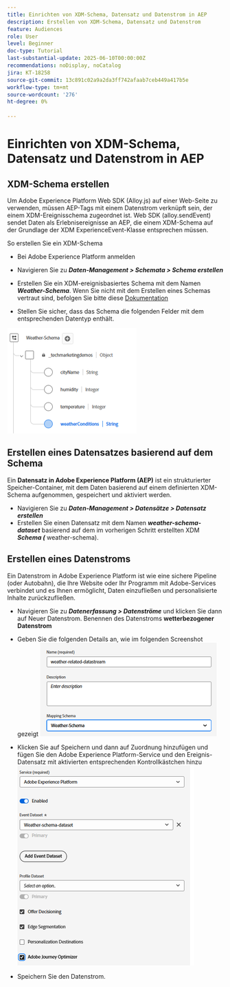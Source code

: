 ```yaml
---
title: Einrichten von XDM-Schema, Datensatz und Datenstrom in AEP
description: Erstellen von XDM-Schema, Datensatz und Datenstrom
feature: Audiences
role: User
level: Beginner
doc-type: Tutorial
last-substantial-update: 2025-06-10T00:00:00Z
recommendations: noDisplay, noCatalog
jira: KT-18258
source-git-commit: 13c891c02a9a2da3ff742afaab7ceb449a417b5e
workflow-type: tm+mt
source-wordcount: '276'
ht-degree: 0%

---
```


# Einrichten von XDM-Schema, Datensatz und Datenstrom in AEP

## XDM-Schema erstellen

Um Adobe Experience Platform Web SDK (Alloy.js) auf einer Web-Seite zu verwenden, müssen AEP-Tags mit einem Datenstrom verknüpft sein, der einem XDM-Ereignisschema zugeordnet ist. Web SDK (alloy.sendEvent) sendet Daten als Erlebnisereignisse an AEP, die einem XDM-Schema auf der Grundlage der XDM ExperienceEvent-Klasse entsprechen müssen.

So erstellen Sie ein XDM-Schema

* Bei Adobe Experience Platform anmelden
* Navigieren Sie zu _**Daten-Management > Schemata > Schema erstellen**_

* Erstellen Sie ein XDM-ereignisbasiertes Schema mit dem Namen **_Weather-Schema_**. Wenn Sie nicht mit dem Erstellen eines Schemas vertraut sind, befolgen Sie bitte diese [Dokumentation](https://experienceleague.adobe.com/en/docs/experience-platform/xdm/tutorials/create-schema-ui)


* Stellen Sie sicher, dass das Schema die folgenden Felder mit dem entsprechenden Datentyp enthält.

![weather-schema](assets/weather-schema.png)

## Erstellen eines Datensatzes basierend auf dem Schema

Ein **Datensatz in Adobe Experience Platform (AEP)** ist ein strukturierter Speicher-Container, mit dem Daten basierend auf einem definierten XDM-Schema aufgenommen, gespeichert und aktiviert werden.

* Navigieren Sie zu _**Daten-Management > Datensätze > Datensatz erstellen**_
* Erstellen Sie einen Datensatz mit dem Namen **_weather-schema-dataset_** basierend auf dem im vorherigen Schritt erstellten XDM _**Schema (**_ weather-schema).


## Erstellen eines Datenstroms

Ein Datenstrom in Adobe Experience Platform ist wie eine sichere Pipeline (oder Autobahn), die Ihre Website oder Ihr Programm mit Adobe-Services verbindet und es Ihnen ermöglicht, Daten einzufließen und personalisierte Inhalte zurückzufließen.

* Navigieren Sie zu _**Datenerfassung > Datenströme**_ und klicken Sie dann auf Neuer Datenstrom. Benennen des Datenstroms **wetterbezogener Datenstrom**


* Geben Sie die folgenden Details an, wie im folgenden Screenshot gezeigt
  ![Datenstrom](assets/datastream.png)
* Klicken Sie auf Speichern und dann auf Zuordnung hinzufügen und fügen Sie den Adobe Experience Platform-Service und den Ereignis-Datensatz mit aktivierten entsprechenden Kontrollkästchen hinzu
  ![datastream-mapping](assets/datastream-service.png)

* Speichern Sie den Datenstrom.
